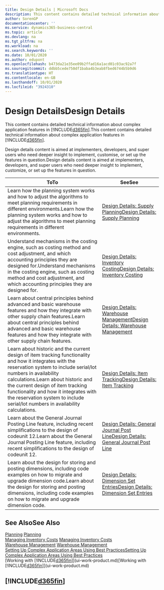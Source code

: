 ```yaml
---
title: Design Details | Microsoft Docs
description: This content contains detailed technical information about complex application features in Business Central.
author: SorenGP
documentationcenter: ''
ms.service: dynamics365-business-central
ms.topic: article
ms.devlang: na
ms.tgt_pltfrm: na
ms.workload: na
ms.search.keywords: ''
ms.date: 10/01/2020
ms.author: edupont
ms.openlocfilehash: b473da21e35ee09b2ffad16a1acd01c03ac92a7f
ms.sourcegitcommit: ddbb5cede750df1baba4b3eab8fbed6744b5b9d6
ms.translationtype: HT
ms.contentlocale: en-GB
ms.lasthandoff: 10/01/2020
ms.locfileid: "3924310"
---
```

# <a name="design-details"></a><span data-ttu-id="ba615-103">Design Details</span><span class="sxs-lookup"><span data-stu-id="ba615-103">Design Details</span></span>
<span data-ttu-id="ba615-104">This content contains detailed technical information about complex application features in [!INCLUDE[d365fin](includes/d365fin_md.md)].</span><span class="sxs-lookup"><span data-stu-id="ba615-104">This content contains detailed technical information about complex application features in [!INCLUDE[d365fin](includes/d365fin_md.md)].</span></span>  

 <span data-ttu-id="ba615-105">Design details content is aimed at implementers, developers, and super users who need deeper insight to implement, customise, or set up the features in question.</span><span class="sxs-lookup"><span data-stu-id="ba615-105">Design details content is aimed at implementers, developers, and super users who need deeper insight to implement, customize, or set up the features in question.</span></span>  

|<span data-ttu-id="ba615-106">**To**</span><span class="sxs-lookup"><span data-stu-id="ba615-106">**To**</span></span>|<span data-ttu-id="ba615-107">**See**</span><span class="sxs-lookup"><span data-stu-id="ba615-107">**See**</span></span>|  
|------------|-------------|  
|<span data-ttu-id="ba615-108">Learn how the planning system works and how to adjust the algorithms to meet planning requirements in different environments.</span><span class="sxs-lookup"><span data-stu-id="ba615-108">Learn how the planning system works and how to adjust the algorithms to meet planning requirements in different environments.</span></span>|[<span data-ttu-id="ba615-109">Design Details: Supply Planning</span><span class="sxs-lookup"><span data-stu-id="ba615-109">Design Details: Supply Planning</span></span>](design-details-supply-planning.md)|  
|<span data-ttu-id="ba615-110">Understand mechanisms in the costing engine, such as costing method and cost adjustment, and which accounting principles they are designed for.</span><span class="sxs-lookup"><span data-stu-id="ba615-110">Understand mechanisms in the costing engine, such as costing method and cost adjustment, and which accounting principles they are designed for.</span></span>|[<span data-ttu-id="ba615-111">Design Details: Inventory Costing</span><span class="sxs-lookup"><span data-stu-id="ba615-111">Design Details: Inventory Costing</span></span>](design-details-inventory-costing.md)|  
|<span data-ttu-id="ba615-112">Learn about central principles behind advanced and basic warehouse features and how they integrate with other supply chain features.</span><span class="sxs-lookup"><span data-stu-id="ba615-112">Learn about central principles behind advanced and basic warehouse features and how they integrate with other supply chain features.</span></span>|[<span data-ttu-id="ba615-113">Design Details: Warehouse Management</span><span class="sxs-lookup"><span data-stu-id="ba615-113">Design Details: Warehouse Management</span></span>](design-details-warehouse-management.md)|  
|<span data-ttu-id="ba615-114">Learn about historic and the current design of item tracking functionality and how it integrates with the reservation system to include serial/lot numbers in availability calculations.</span><span class="sxs-lookup"><span data-stu-id="ba615-114">Learn about historic and the current design of item tracking functionality and how it integrates with the reservation system to include serial/lot numbers in availability calculations.</span></span>|[<span data-ttu-id="ba615-115">Design Details: Item Tracking</span><span class="sxs-lookup"><span data-stu-id="ba615-115">Design Details: Item Tracking</span></span>](design-details-item-tracking.md)|  
|<span data-ttu-id="ba615-116">Learn about the General Journal Posting Line feature, including recent simplifications to the design of codeunit 12.</span><span class="sxs-lookup"><span data-stu-id="ba615-116">Learn about the General Journal Posting Line feature, including recent simplifications to the design of codeunit 12.</span></span>|[<span data-ttu-id="ba615-117">Design Details: General Journal Post Line</span><span class="sxs-lookup"><span data-stu-id="ba615-117">Design Details: General Journal Post Line</span></span>](design-details-general-journal-post-line.md)|
|<span data-ttu-id="ba615-118">Learn about the design for storing and posting dimensions, including code examples on how to migrate and upgrade dimension code.</span><span class="sxs-lookup"><span data-stu-id="ba615-118">Learn about the design for storing and posting dimensions, including code examples on how to migrate and upgrade dimension code.</span></span>|[<span data-ttu-id="ba615-119">Design Details: Dimension Set Entries</span><span class="sxs-lookup"><span data-stu-id="ba615-119">Design Details: Dimension Set Entries</span></span>](design-details-dimension-set-entries.md)| 

## <a name="see-also"></a><span data-ttu-id="ba615-120">See Also</span><span class="sxs-lookup"><span data-stu-id="ba615-120">See Also</span></span>  
 <span data-ttu-id="ba615-121">[Planning](production-planning.md) </span><span class="sxs-lookup"><span data-stu-id="ba615-121">[Planning](production-planning.md) </span></span>  
 <span data-ttu-id="ba615-122">[Managing Inventory Costs](finance-manage-inventory-costs.md) </span><span class="sxs-lookup"><span data-stu-id="ba615-122">[Managing Inventory Costs](finance-manage-inventory-costs.md) </span></span>  
 <span data-ttu-id="ba615-123">[Warehouse Management](warehouse-manage-warehouse.md) </span><span class="sxs-lookup"><span data-stu-id="ba615-123">[Warehouse Management](warehouse-manage-warehouse.md) </span></span>  
 [<span data-ttu-id="ba615-124">Setting Up Complex Application Areas Using Best Practices</span><span class="sxs-lookup"><span data-stu-id="ba615-124">Setting Up Complex Application Areas Using Best Practices</span></span>](set-up-complex-application-areas-using-best-practices.md)  
 <span data-ttu-id="ba615-125">[Working with [!INCLUDE[d365fin](includes/d365fin_md.md)]](ui-work-product.md)</span><span class="sxs-lookup"><span data-stu-id="ba615-125">[Working with [!INCLUDE[d365fin](includes/d365fin_md.md)]](ui-work-product.md)</span></span>

 ## [!INCLUDE[d365fin](includes/free_trial_md.md)]  
